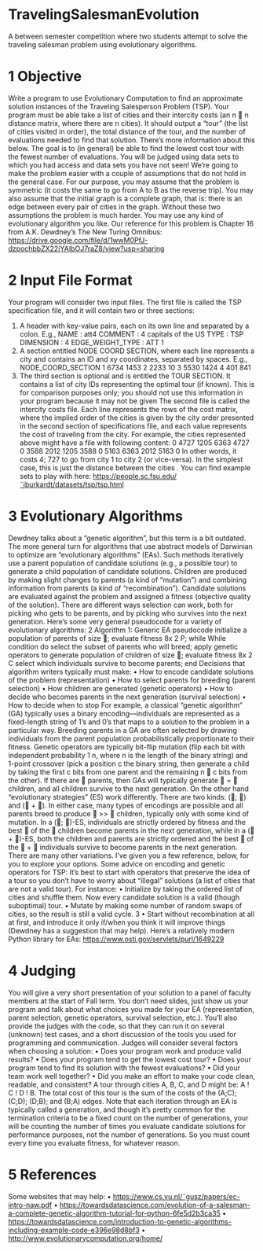 # TravelingSalesmanEvolution
A between semester competition where two students attempt to solve the traveling salesman problem using evolutionary algorithms.

# 1 Objective
Write a program to use Evolutionary Computation to find an approximate solution instances of the
Traveling Salesperson Problem (TSP). Your program must be able take a list of cities and their
intercity costs (an n  n distance matrix, where there are n cities). It should output a “tour” (the
list of cities visited in order), the total distance of the tour, and the number of evaluations needed
to find that solution. There’s more information about this below. The goal is to (in general) be able
to find the lowest cost tour with the fewest number of evaluations. You will be judged using data
sets to which you had access and data sets you have not seen!
We’re going to make the problem easier with a couple of assumptions that do not hold in the
general case. For our purpose, you may assume that the problem is symmetric (it costs the same to
go from A to B as the reverse trip). You may also assume that the initial graph is a complete graph,
that is: there is an edge between every pair of cities in the graph. Without these two assumptions
the problem is much harder.
You may use any kind of evolutionary algorithm you like. Our reference for this problem is
Chapter 16 from A.K. Dewdney’s The New Turing Omnibus:
https://drive.google.com/file/d/1wwM0PfJ-dzpochbbZX22jYAIbOJ7raZ8/view?usp=sharing

# 2 Input File Format
Your program will consider two input files. The first file is called the TSP specification file, and it
will contain two or three sections:
1. A header with key-value pairs, each on its own line and separated by a colon. E.g.,
NAME : att4
COMMENT : 4 capitals of the US
TYPE : TSP
DIMENSION : 4
EDGE_WEIGHT_TYPE : ATT
1
2. A section entitled NODE COORD SECTION, where each line represents a city and contains
an ID and xy coordinates, separated by spaces. E.g.,
NODE_COORD_SECTION
1 6734 1453
2 2233 10
3 5530 1424
4 401 841
3. The third section is optional and is entitled the TOUR SECTION. It contains a list of city IDs
representing the optimal tour (if known). This is for comparison purposes only; you should
not use this information in your program because it may not be given
The second file is called the intercity costs file. Each line represents the rows of the cost matrix,
where the implied order of the cities is given by the city order presented in the second section of
specifications file, and each value represents the cost of traveling from the city. For example, the
cities represented above might have a file with following content:
0 4727 1205 6363
4727 0 3588 2012
1205 3588 0 5163
6363 2012 5163 0
In other words, it costs 4; 727 to go from city 1 to city 2 (or vice-versa). In the simplest
case, this is just the distance between the cities . You can find example sets to play with here:
https://people.sc.fsu.edu/˜jburkardt/datasets/tsp/tsp.html

# 3 Evolutionary Algorithms
Dewdney talks about a “genetic algorithm”, but this term is a bit outdated. The more general turn
for algorithms that use abstract models of Darwinian to optimize are “evolutionary algorithms”
(EAs). Such methods iteratively use a parent population of candidate solutions (e.g., a possible
tour) to generate a child population of candidate solutions. Children are produced by making
slight changes to parents (a kind of “mutation”) and combining information from parents (a kind
of “recombination”). Candidate solutions are evaluated against the problem and assigned a fitness
(objective quality of the solution). There are different ways selection can work, both for picking
who gets to be parents, and by picking who survives into the next generation.
Here’s some very general pseudocode for a variety of evolutionary algorithms:
2
Algorithm 1: Generic EA pseudocode
initialize a population of parents of size ;
evaluate fitness 8x 2 P;
while While condition do
select the subset of parents who will breed;
apply genetic operators to generate population of children of size ;
evaluate fitness 8x 2 C select which individuals survive to become parents;
end
Decisions that algorithm writers typically must make:
• How to encode candidate solutions of the problem (representation)
• How to select parents for breeding (parent selection)
• How children are generated (genetic operators)
• How to decide who becomes parents in the next generation (survival selection)
• How to decide when to stop
For example, a classical “genetic algorithm” (GA) typically uses a binary encoding—individuals
are represented as a fixed-length string of 1’s and 0’s that maps to a solution to the problem in a
particular way. Breeding parents in a GA are often selected by drawing individuals from the parent
population probabilistically proportionate to their fitness. Genetic operators are typically bit-flip
mutation (flip each bit with independent probability 1
n, where n is the length of the binary string)
and 1-point crossover (pick a position c the binary string, then generate a child by taking the first c
bits from one parent and the remaining n 􀀀 c bits from the other). If there are  parents, then GAs
will typically generate  =  children, and all children survive to the next generation.
On the other hand “evolutionary strategies” (ES) work differently. There are two kinds: (; )
and ( + ). In either case, many types of encodings are possible and all parents breed to produce
 >>  children, typically only with some kind of mutation. In a (; )-ES, individuals are strictly
ordered by fitness and the best  of the  children become parents in the next generation, while
in a ( + )-ES, both the children and parents are strictly ordered and the best  of the  + 
individuals survive to become parents in the next generation.
There are many other variations. I’ve given you a few reference, below, for you to explore your
options.
Some advice on encoding and genetic operators for TSP: It’s best to start with operators that
preserve the idea of a tour so you don’t have to worry about “illegal” solutions (a list of cities that
are not a valid tour). For instance:
• Initialize by taking the ordered list of cities and shuffle them. Now every candidate solution
is a valid (though suboptimal) tour.
• Mutate by making some number of random swaps of cities, so the result is still a valid cycle.
3
• Start without recombination at all at first, and introduce it only if/when you think it will
improve things (Dewdney has a suggestion that may help).
Here’s a relatively modern Python library for EAs:
https://www.osti.gov/servlets/purl/1649229

# 4 Judging
You will give a very short presentation of your solution to a panel of faculty members at the start of
Fall term. You don’t need slides, just show us your program and talk about what choices you made
for your EA (representation, parent selection, genetic operators, survival selection, etc.). You’ll
also provide the judges with the code, so that they can run it on several (unknown) test cases, and
a short discussion of the tools you used for programming and communication.
Judges will consider several factors when choosing a solution:
• Does your program work and produce valid results?
• Does your program tend to get the lowest cost tour?
• Does your program tend to find its solution with the fewest evaluations?
• Did your team work well together?
• Did you make an effort to make your code clean, readable, and consistent?
A tour through cities A, B, C, and D might be: A ! C ! D ! B. The total cost of this tour
is the sum of the costs of the (A;C); (C;D); (D;B); and (B;A) edges.
Note that each iteration through an EA is typically called a generation, and though it’s pretty
common for the termination criteria to be a fixed count on the number of generations, your will be
counting the number of times you evaluate candidate solutions for performance purposes, not the
number of generations. So you must count every time you evaluate fitness, for whatever reason.

# 5 References
Some websites that may help:
• https://www.cs.vu.nl/˜gusz/papers/ec-intro-naw.pdf
• https://towardsdatascience.com/evolution-of-a-salesman-a-complete-genetic-algorithm-tutorial-for-python-6fe5d2b3ca35
• https://towardsdatascience.com/introduction-to-genetic-algorithms-including-example-code-e396e98d8bf3
• http://www.evolutionarycomputation.org/home/

